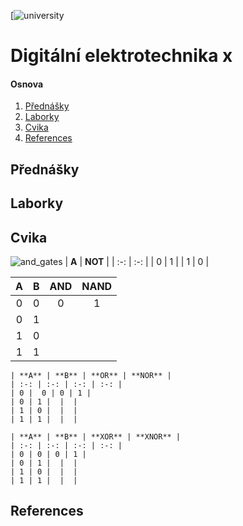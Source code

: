  [![university](https://www.vutbr.cz/)
 
 # Digitální elektrotechnika x
 
 #### Osnova
1. [Přednášky](#Přednášky)
2. [Laborky](#Laborky)
3. [Cvika](#Cvika)
4. [References](#references)
 
 
 ## Přednášky
 
 
 ## Laborky


 ## Cvika
   ![and_gates](../../Images/simulator_basic_gates.png)
   | **A** | **NOT** |
   | :-: | :-: |
   | 0 | 1 |
   | 1 | 0 |

   | **A** | **B** | **AND** | **NAND** |
   | :-: | :-: | :-: | :-: |
   | 0 | 0 | 0 | 1 |
   | 0 | 1 |  |  |
   | 1 | 0 |  |  |
   | 1 | 1 |  |  |

    | **A** | **B** | **OR** | **NOR** |
    | :-: | :-: | :-: | :-: |
    | 0 |  0 | 0 | 1 |
    | 0 | 1 |  |  |
    | 1 | 0 |  |  |
    | 1 | 1 |  |  |

    | **A** | **B** | **XOR** | **XNOR** |
    | :-: | :-: | :-: | :-: |
    | 0 | 0 | 0 | 1 |
    | 0 | 1 |  |  |
    | 1 | 0 |  |  |
    | 1 | 1 |  |  |
 
 ## References
 
